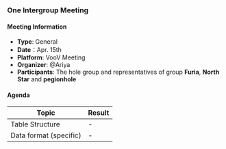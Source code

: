 ### One Intergroup Meeting

#### Meeting Information
- **Type**: General
- **Date**：Apr. 15th
- **Platform**: VooV Meeting
- **Organizer**: @Ariya
- **Participants**: The hole group and representatives of group **Furia**, **North Star** and **pegionhole**

#### Agenda
|Topic|Result|
|-|-|
|Table Structure|-|
|Data format (specific)|-|


